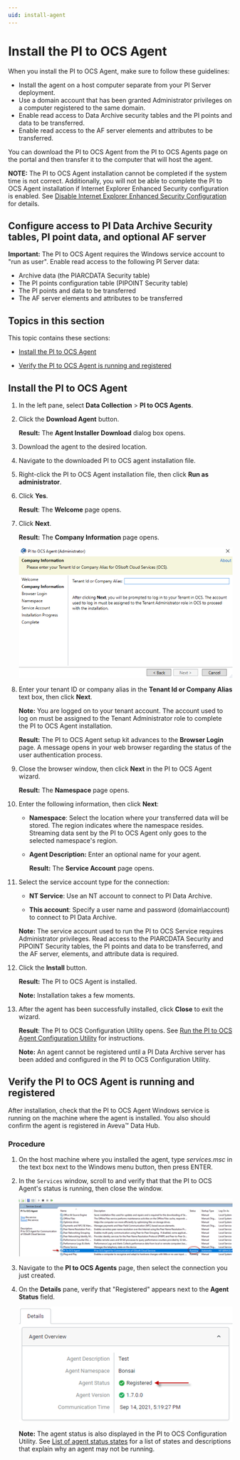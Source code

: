 ```yaml
---
uid: install-agent
---
```


# Install the PI to OCS Agent

When you install the PI to OCS Agent, make sure to follow these guidelines:

* Install the agent on a host computer separate from your PI Server deployment.
* Use a domain account that has been granted Administrator privileges on a computer registered to the same domain.
* Enable read access to Data Archive security tables and the PI points and data to be transferred.
* Enable read access to the AF server elements and attributes to be transferred.

You can download the PI to OCS Agent from the PI to OCS Agents page on the portal and then transfer it to the computer that will host the agent.

**NOTE:** The PI to OCS Agent installation cannot be completed if the system time is not correct. Additionally, you will not be able to complete the PI to OCS Agent installation if Internet Explorer Enhanced Security configuration is enabled. See [Disable Internet Explorer Enhanced Security Configuration](xref:disable-ie-security) for details. 

## Configure access to PI Data Archive Security tables, PI point data, and optional AF server

**Important:** The PI to OCS Agent requires the Windows service account to "run as user". Enable read access to the following PI Server data:

* Archive data (the PIARCDATA Security table)
* The PI points configuration table (PIPOINT Security table)
* The PI points and data to be transferred
* The AF server elements and attributes to be transferred 

## Topics in this section

This topic contains these sections:

* [Install the PI to OCS Agent](#install-the-pi-to-ocs-agent)

* [Verify the PI to OCS Agent is running and registered](#verify-the-pi-to-ocs-agent-is-running-and-registered)

## Install the PI to OCS Agent

1. In the left pane, select **Data Collection** > **PI to OCS Agents**.

2. Click the **Download Agent** button.

   **Result:** The **Agent Installer Download** dialog box opens.

3. Download the agent to the desired location.

4. Navigate to the downloaded PI to OCS agent installation file.

5. Right-click the PI to OCS Agent installation file, then click **Run as administrator**.

6. Click **Yes**.

   **Result**: The **Welcome** page opens.

7. Click **Next**.

   **Result:** The **Company Information** page opens.

   ![](../../images/agent-co-info.png)

8. Enter your tenant ID or company alias in the **Tenant Id or Company Alias** text box, then click **Next**.

   **Note:** You are logged on to your tenant account.  The account used to log on must be assigned to the Tenant Administrator role to complete the PI to OCS Agent installation.

   **Result:** The PI to OCS Agent setup kit advances to the **Browser Login** page. A message opens in your web browser regarding the status of the user authentication process. 

9. Close the browser window, then click **Next** in the PI to OCS Agent wizard.

   **Result:** The **Namespace** page opens.

10. Enter the following information, then click **Next**:

    * **Namespace**: Select the location where your transferred data will be stored. The region indicates where the namespace resides. Streaming data sent by the PI to OCS Agent only goes to the selected namespace's region.

    * **Agent Description:** Enter an optional name for your agent.

      **Result:** The **Service Account** page opens.

11. Select the service account type for the connection:

    * **NT Service**: Use an NT account to connect to PI Data Archive.

    * **This account**: Specify a user name and password (domain\account) to connect to PI Data Archive.

    **Note:** The service account used to run the PI to OCS Service requires Administrator privileges. Read access to the PIARCDATA Security and PIPOINT Security tables, the PI points and data to be transferred, and the AF server, elements, and attribute data is required.

12. Click the **Install** button.

    **Result:** The PI to OCS Agent is installed.

    **Note:** Installation takes a few moments.

13. After the agent has been successfully installed, click **Close** to exit the wizard.

    **Result**: The PI to OCS Configuration Utility opens. See [Run the PI to OCS Agent Configuration Utility](xref:pi-to-ocs-utility) for instructions.

    **Note:** An agent cannot be registered until a PI Data Archive server has been added and configured in the PI to OCS Configuration Utility.

## Verify the PI to OCS Agent is running and registered

After installation, check that the PI to OCS Agent Windows service is running on the machine where the agent is installed. You also should confirm the agent is registered in Aveva&trade; Data Hub.

### Procedure

1. On the host machine where you installed the agent, type *services.msc* in the text box next to the Windows menu button, then press ENTER.

2. In the `Services` window, scroll to and verify that that the PI to OCS Agent's status is running, then close the window.

   ![](../../images/services-window.png)

3. Navigate to the **PI to OCS Agents** page, then select the connection you just created.

4. On the **Details** pane, verify that "Registered" appears next to the **Agent Status** field.

   ![Agent status](../../images/details-pane.png)

   **Note:**  The agent status is also displayed in the PI to OCS Configuration Utility.  See [List of agent status states](xref:pi-to-ocs-utility#list-of-agent-status-states) for a list of states and descriptions that explain why an agent may not be running.
